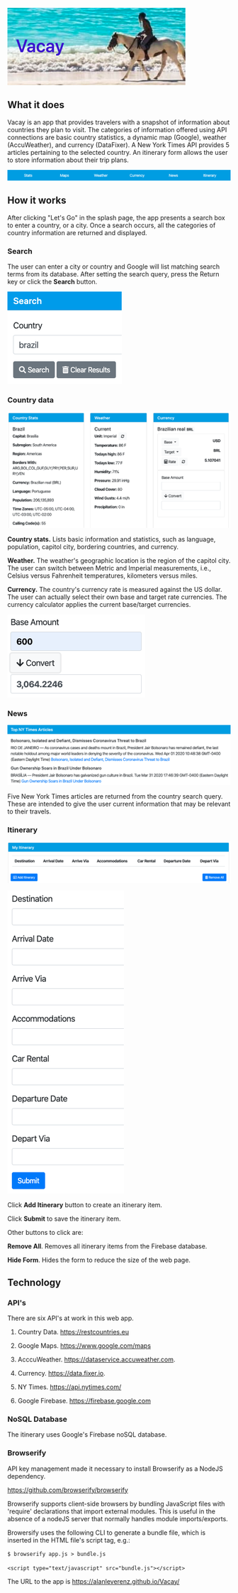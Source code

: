 ![Vacay](/images/readme-images/vacay-horse-title.png)

## What it does

Vacay is an app that provides travelers with a snapshot of information about countries they plan to visit. The categories of information offered using API connections are basic country statistics, a dynamic map (Google), weather (AccuWeather), and currency (DataFixer). A New York Times API provides 5 articles pertaining to the selected country. An itinerary form allows the user to store information about their trip plans.

![Categories](/images/readme-images/categories.png)

## How it works

After clicking "Let's Go" in the splash page, the app presents a search box to enter a country, or a city. Once a search occurs, all the categories of country information are returned and displayed.

### Search

The user can enter a city or country and Google will list matching search terms from its database. After setting the search query, press the Return key or click the **Search** button.

![Search](/images/readme-images/search-buttons.png)

### Country data

![Country Data](/images/readme-images/country-weather-currency-columns.png)

**Country stats.** Lists basic information and statistics, such as language, population, capitol city, bordering countries, and currency.

**Weather.** The weather's geographic location is the region of the capitol city. The user can switch between Metric and Imperial measurements, i.e., Celsius versus Fahrenheit temperatures, kilometers versus miles.

**Currency.** The country's currency rate is measured against the US dollar. The user can actually select their own base and target rate currencies. The currency calculator applies the current base/target currencies.

![Currency](/images/readme-images/currency-converter.png)

### News

![News](images/readme-images/nytimes-articles.png)

Five New York Times articles are returned from the country search query. These are intended to give the user current information that may be relevant to their travels.

### Itinerary

![Itinerary](images/readme-images/itinerary-columns.png)

![Itinerary](images/readme-images/itinerary-list.png)

Click **Add Itinerary** button to create an itinerary item.

Click **Submit** to save the itinerary item.

Other buttons to click are:

**Remove All**. Removes all itinerary items from the Firebase database.

**Hide Form**. Hides the form to reduce the size of the web page.

## Technology

### API's

There are six API's at work in this web app.

1. Country Data. https://restcountries.eu

2. Google Maps. https://www.google.com/maps

3. AcccuWeather. https://dataservice.accuweather.com.

4. Currency. https://data.fixer.io.

5. NY Times. https://api.nytimes.com/

6. Google Firebase. https://firebase.google.com

### NoSQL Database

The itinerary uses Google's Firebase noSQL database.

### Browserify

API key management made it necessary to install Browserify as a NodeJS dependency.

https://github.com/browserify/browserify

Browserify supports client-side browsers by bundling JavaScript files with 'require' declarations that import external modules. This is useful in the absence of a nodeJS server that normally handles module imports/exports.

Browersify uses the following CLI to generate a bundle file, which is inserted in the HTML file's script tag, e.g.:

```
$ browserify app.js > bundle.js

<script type="text/javascript" src="bundle.js"></script>

```

The URL to the app is https://alanleverenz.github.io/Vacay/
